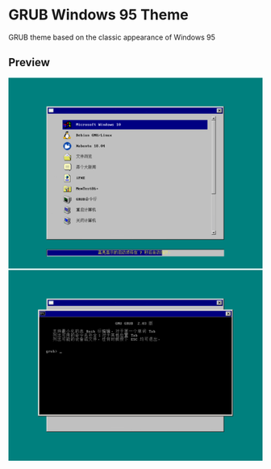 # GRUB Windows 95 Theme  
GRUB theme based on the classic appearance of Windows 95
## Preview 
![Preview 1](preview1.png) 
![Preview 2](preview2.png) 